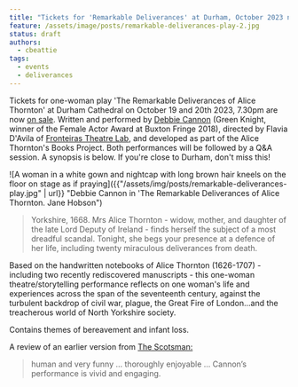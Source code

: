 ```yaml
---
title: "Tickets for 'Remarkable Deliverances' at Durham, October 2023 now on sale"
feature: /assets/image/posts/remarkable-deliverances-play-2.jpg 
status: draft
authors:
  - cbeattie
tags:
  - events
  - deliverances
---
```


Tickets for one-woman play 'The Remarkable Deliverances of Alice Thornton' at Durham Cathedral on October 19 and 20th 2023, 7.30pm are now [on sale](https://durhamcathedral.ticketsolve.com/ticketbooth/shows/1173644589). Written and performed by [Debbie Cannon](https://debbiecannon.org) (Green Knight, winner of the Female Actor Award at Buxton Fringe 2018), directed by Flavia D'Avila of [Fronteiras Theatre Lab](https://fronteirastheatrelab.com), and developed as part of the Alice Thornton's Books Project. Both performances will be followed by a Q&A session. A synopsis is below. If you're close to Durham, don't miss this!

![A woman in a white gown and nightcap with long brown hair kneels on the floor on stage as if praying]({{"/assets/img/posts/remarkable-deliverances-play.jpg" | url}} "Debbie Cannon in 'The Remarkable Deliverances of Alice Thornton. Jane Hobson")

> Yorkshire, 1668. Mrs Alice Thornton - widow, mother, and daughter of the late Lord Deputy of Ireland - finds herself the subject of a most dreadful scandal. Tonight, she begs your presence at a defence of her life, including twenty miraculous deliverances from death. 

Based on the handwritten notebooks of Alice Thornton (1626-1707) - including two recently rediscovered manuscripts - this one-woman theatre/storytelling performance reflects on one woman's life and experiences across the span of the seventeenth century, against the turbulent backdrop of civil war, plague, the Great Fire of London...and the treacherous world of North Yorkshire society.

Contains themes of bereavement and infant loss.

A review of an earlier version from [The Scotsman:](https://www.scotsman.com/arts-and-culture/theatre-and-stage/theatre-review-the-remarkable-deliverances-of-alice-thornton-scottish-storytelling-centre-edinburgh-1401897)

> human and very funny ... thoroughly enjoyable ... Cannon’s performance is vivid and engaging.




